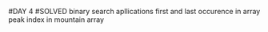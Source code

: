 #DAY 4
#SOLVED
binary search apllications
first and last occurence in array
peak index in mountain array